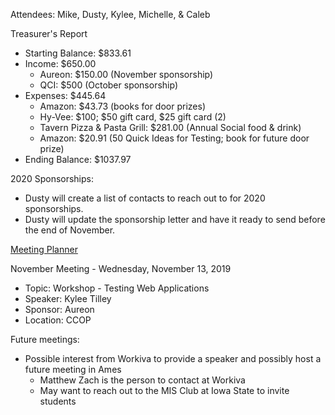 Attendees: Mike, Dusty, Kylee, Michelle, & Caleb

Treasurer's Report
- Starting Balance: $833.61
- Income: $650.00
  - Aureon: $150.00 (November sponsorship)
  - QCI: $500 (October sponsorship)
- Expenses: $445.64
  - Amazon: $43.73 (books for door prizes)
  - Hy-Vee: $100; $50 gift card, $25 gift card (2)
  - Tavern Pizza & Pasta Grill: $281.00 (Annual Social food & drink)
  - Amazon: $20.91 (50 Quick Ideas for Testing; book for future door prize)
- Ending Balance: $1037.97

2020 Sponsorships:
- Dusty will create a list of contacts to reach out to for 2020 sponsorships.
- Dusty will update the sponsorship letter and have it ready to send before the end of November.

[Meeting Planner](https://docs.google.com/spreadsheets/d/1qY6O5bR5MWBwRZ-iIOG0dUWdoj8bld_chOMgfkDfrik/edit?usp=sharing)

November Meeting - Wednesday, November 13, 2019
- Topic: Workshop - Testing Web Applications 
- Speaker: Kylee Tilley
- Sponsor: Aureon
- Location: CCOP

Future meetings:
- Possible interest from Workiva to provide a speaker and possibly host a future meeting in Ames
  - Matthew Zach is the person to contact at Workiva
  - May want to reach out to the MIS Club at Iowa State to invite students
